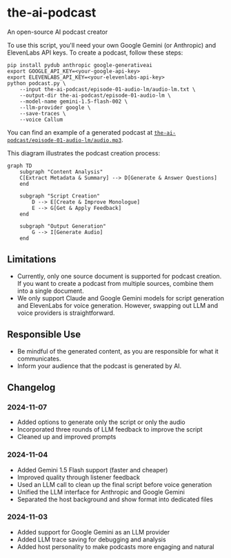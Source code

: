 # the-ai-podcast
An open-source AI podcast creator

To use this script, you'll need your own Google Gemini (or Anthropic) and ElevenLabs API keys. To create a podcast, follow these steps:

```
pip install pydub anthropic google-generativeai
export GOOGLE_API_KEY=<your-google-api-key>
export ELEVENLABS_API_KEY=<your-elevenlabs-api-key>
python podcast.py \
    --input the-ai-podcast/episode-01-audio-lm/audio-lm.txt \
    --output-dir the-ai-podcast/episode-01-audio-lm \
    --model-name gemini-1.5-flash-002 \
    --llm-provider google \
    --save-traces \
    --voice Callum
```

You can find an example of a generated podcast at [`the-ai-podcast/episode-01-audio-lm/audio.mp3`](the-ai-podcast/episode-01-audio-lm/audio.mp3).


This diagram illustrates the podcast creation process:
```mermaid
graph TD
    subgraph "Content Analysis"
    C[Extract Metadata & Summary] --> D[Generate & Answer Questions]
    end

    subgraph "Script Creation"
        D --> E[Create & Improve Monologue]
        E --> G[Get & Apply Feedback]
    end

    subgraph "Output Generation"
        G --> I[Generate Audio]
    end
```

## Limitations

- Currently, only one source document is supported for podcast creation. If you want to create a podcast from multiple sources, combine them into a single document.
- We only support Claude and Google Gemini models for script generation and ElevenLabs for voice generation. However, swapping out LLM and voice providers is straightforward.

## Responsible Use

- Be mindful of the generated content, as you are responsible for what it communicates.
- Inform your audience that the podcast is generated by AI.

## Changelog

### 2024-11-07
- Added options to generate only the script or only the audio
- Incorporated three rounds of LLM feedback to improve the script
- Cleaned up and improved prompts

### 2024-11-04
- Added Gemini 1.5 Flash support (faster and cheaper)
- Improved quality through listener feedback
- Used an LLM call to clean up the final script before voice generation
- Unified the LLM interface for Anthropic and Google Gemini
- Separated the host background and show format into dedicated files

### 2024-11-03
- Added support for Google Gemini as an LLM provider
- Added LLM trace saving for debugging and analysis
- Added host personality to make podcasts more engaging and natural
